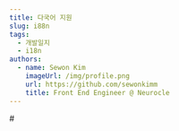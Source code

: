 ```yaml
---
title: 다국어 지원
slug: i88n
tags:
  - 개발일지
  - i18n
authors:
  - name: Sewon Kim
    imageUrl: /img/profile.png
    url: https://github.com/sewonkimm
    title: Front End Engineer @ Neurocle
---
```

#﻿ 


